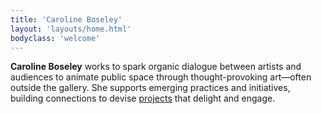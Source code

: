 ```yaml
---
title: 'Caroline Boseley'
layout: 'layouts/home.html'
bodyclass: 'welcome'
---
```


<strong>Caroline Boseley</strong> works to spark organic dialogue between artists and audiences to animate public space through thought-provoking art—often outside the gallery. She supports emerging practices and initiatives, building connections to devise <a href="/projects" class="">projects</a> that delight and engage.